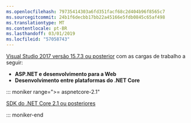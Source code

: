 ```yaml
---
ms.openlocfilehash: 79735414303a6fd351facf68c2d404b96f8565c7
ms.sourcegitcommit: 24b1f6decbb17bb22a45166e5fdb0845c65af498
ms.translationtype: MT
ms.contentlocale: pt-BR
ms.lasthandoff: 03/01/2019
ms.locfileid: "57058743"
---
```

[Visual Studio 2017 versão 15.7.3 ou posterior](https://visualstudio.microsoft.com/downloads/) com as cargas de trabalho a seguir:

* **ASP.NET e desenvolvimento para a Web**
* **Desenvolvimento entre plataformas do .NET Core**

::: moniker range=">= aspnetcore-2.1"

[SDK do .NET Core 2.1 ou posteriores](https://www.microsoft.com/net/download/windows)

::: moniker-end
